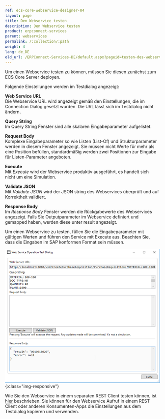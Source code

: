 ```yaml
---
ref: ecs-core-webservice-designer-04
layout: page
title: Den Webservice testen
description: Den Webservice testen
product: erpconnect-services
parent: webservices
permalink: /:collection/:path
weight: 4
lang: de_DE
old_url: /ERPConnect-Services-DE/default.aspx?pageid=testen-des-webservice
---
```


Um einen Webservice testen zu können, müssen Sie diesen zunächst zum ECS Core Server deployen. 

Folgende Einstellungen werden im Testdialog angezeigt:

**Web Service URL** <br>
Die Webservice URL wird angezeigt gemäß den Einstellungen, die im Connection Dialog gesetzt wurden. Die URL lässt sich im Testdialog nicht ändern. 

**Query String** <br>
Im Query String Fenster sind alle skalaren Eingabeparameter aufgelistet. 

**Request Body** <br>
Komplexe Eingabeparameter so wie Listen (List-Of) und Strukturparameter werden in diesem Fenster angezeigt. Sie müssen nicht Werte für mehr als eine Position befüllen, standardmäßig werden zwei Positionen zur Eingabe für Listen-Parameter angeboten.  

**Execute** <br>
Mit *Execute* wird der Webservice produktiv ausgeführt, es handelt sich nicht um eine Simulation.  

**Validate JSON** <br>
Mit *Validate JSON* wird der JSON string des Webservices überprüft und auf Korrektheit validiert. 

**Response Body** <br>
Im *Response Body* Fenster werden die Rückgabewerte des Webservices angezeigt. Falls Sie Outputparameter im Webservice definiert und gemapped haben, werden diese unter result angezeigt.  


Um einen Webservice zu testen, füllen Sie die Eingabeparameter mit gültigen Werten und führen den Service mit Execute aus. Beachten Sie, dass die Eingaben im SAP konformen Format sein müssen. 

![ecscore-webservices20](/img/content/ecscore-webservices20.png){:class="img-responsive"}

Wie Sie den Webservice in einem separaten REST Client testen können, ist [hier]() beschrieben. Sie können für den Webservice Aufruf in einem REST Client oder anderen Konsumenten-Apps die Einstellungen aus dem Testdialog kopieren und verwenden.  
